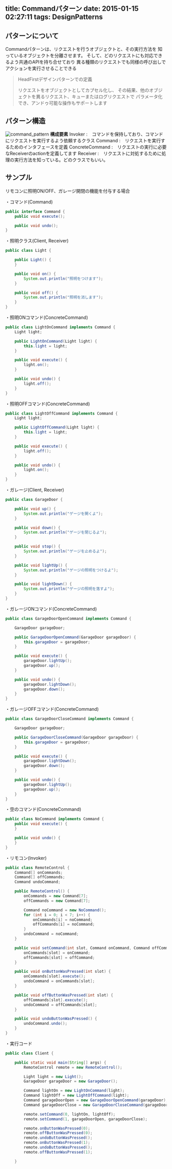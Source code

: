 title: Commandパターン
date: 2015-01-15 02:27:11
tags: DesignPatterns
---

## パターンについて
Commandパターンは、リクエストを行うオブジェクトと、その実行方法を
知っているオブジェクトを分離させます。
そして、どのリクエストにも対応できるよう共通のAPIを持ち合せており
異る種類のリクエストでも同様の呼び出しでアクションを実行させることできる

>HeadFirstデザインパターンでの定義
>
>リクエストをオブジェクトとしてカプセル化し、
>その結果、他のオブジェクトを異るリクエスト、キューまたはログリクエストで
>パラメータ化でき、アンドゥ可能な操作もサポートします

## パターン構造
![command_pattern](/image/DesignPattern/command.png)
**構成要素**
Invoker :　コマンドを保持しており、コマンドにリクエストを実行するよう依頼するクラス
Command :　リクエストを実行するためのインタフェースを定義
ConcreteCommand :　リクエストの実行に必要なReceiverのactionを定義してます
Receiver :　リクエストに対処するために処理の実行方法を知っている。どのクラスでもいい。


## サンプル
リモコンに照明ON/OFF、ガレージ開閉の機能を付与する場合

・コマンド(Command)
``` java
public interface Command {
	public void execute();

	public void undo();
}
```

・照明クラス(Client, Receiver)
``` java
public class Light {

	public Light() {
	}

	public void on() {
		System.out.println("照明をつけます");
	}

	public void off() {
		System.out.println("照明を消します");
	}
}
```

・照明ONコマンド(ConcreteCommand)
``` java
public class LightOnCommand implements Command {
	Light light;

	public LightOnCommand(Light light) {
		this.light = light;
	}

	public void execute() {
		light.on();
	}

	public void undo() {
		light.off();
	}
}
```

・照明OFFコマンド(ConcreteCommand)
``` java
public class LightOffCommand implements Command {
	Light light;

	public LightOffCommand(Light light) {
		this.light = light;
	}

	public void execute() {
		light.off();
	}

	public void undo() {
		light.on();
	}
}
```

・ガレージ(Client, Receiver)
``` java
public class GarageDoor {

	public void up() {
		System.out.println("ゲージを開くよ");
	}

	public void down() {
		System.out.println("ゲージを閉じるよ");
	}

	public void stop() {
		System.out.println("ゲージを止めるよ");
	}

	public void lightUp() {
		System.out.println("ゲージの照明をつけるよ");
	}

	public void lightDown() {
		System.out.println("ゲージの照明を落すよ");
    }
}
```

・ガレージONコマンド(ConcreteCommand)
``` java
public class GarageDoorOpenCommand implements Command {

	GarageDoor garageDoor;

	public GarageDoorOpenCommand(GarageDoor garageDoor) {
		this.garageDoor = garageDoor;
	}

	public void execute() {
		garageDoor.lightUp();
		garageDoor.up();
	}

	public void undo() {
		garageDoor.lightDown();
		garageDoor.down();
	}
}
```

・ガレージOFFコマンド(ConcreteCommand)
``` java
public class GarageDoorCloseCommand implements Command {

	GarageDoor garageDoor;

	public GarageDoorCloseCommand(GarageDoor garageDoor) {
		this.garageDoor = garageDoor;
	}

	public void execute() {
		garageDoor.lightDown();
		garageDoor.down();
	}

	public void undo() {
		garageDoor.lightUp();
		garageDoor.up();
	}
}
```

・空のコマンド(ConcreteCommand)
``` java
public class NoCommand implements Command {
	public void execute() {
	}

	public void undo() {
	}
}
```

・リモコン(Invoker)
``` java
public class RemoteControl {
	Command[] onCommands;
	Command[] offCommands;
	Command undoCommand;

	public RemoteControl() {
		onCommands = new Command[7];
		offCommands = new Command[7];

		Command noCommand = new NoCommand();
		for (int i = 0; i < 7; i++) {
			onCommands[i] = noCommand;
			offCommands[i] = noCommand;
		}
		undoCommand = noCommand;
	}

	public void setCommand(int slot, Command onCommand, Command offCommand) {
		onCommands[slot] = onCommand;
		offCommands[slot] = offCommand;
	}

	public void onButtonWasPressed(int slot) {
		onCommands[slot].execute();
		undoCommand = onCommands[slot];
	}

	public void offButtonWasPressed(int slot) {
		offCommands[slot].execute();
		undoCommand = offCommands[slot];
	}

	public void undoButtonWasPressed() {
		undoCommand.undo();
	}
}
```

・実行コード
``` java
public class Client {

	public static void main(String[] args) {
		RemoteControl remote = new RemoteControl();

		Light light = new Light();
		GarageDoor garageDoor = new GarageDoor();

		Command lightOn = new LightOnCommand(light);
		Command lightOff = new LightOffCommand(light);
		Command garageDoorOpen = new GarageDoorOpenCommand(garageDoor);
		Command garageDoorClose = new GarageDoorCloseCommand(garageDoor);

		remote.setCommand(0, lightOn, lightOff);
		remote.setCommand(1, garageDoorOpen, garageDoorClose);

		remote.onButtonWasPressed(0);
		remote.offButtonWasPressed(0);
		remote.undoButtonWasPressed();
		remote.onButtonWasPressed(1);
		remote.undoButtonWasPressed();
		remote.offButtonWasPressed(1);

	}
```

